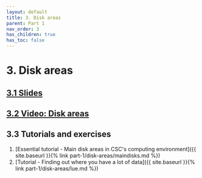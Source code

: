 ```yaml
---
layout: default
title: 3. Disk areas
parent: Part 1
nav_order: 3
has_children: true
has_toc: false
---
```


# 3. Disk areas

## [3.1 Slides](https://a3s.fi/CSC_training/03_disk_areas.html)

## [3.2 Video: Disk areas](https://video.csc.fi/media/t/0_ywh46och/725892)

## 3.3 Tutorials and exercises

1. [Essential tutorial - Main disk areas in CSC's computing environment]({{ site.baseurl }}{% link part-1/disk-areas/maindisks.md %})
2. [Tutorial - Finding out where you have a lot of data]({{ site.baseurl }}{% link part-1/disk-areas/lue.md %})
